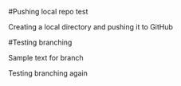 #Pushing local repo test

Creating a local directory and pushing it to GitHub

#Testing branching

Sample text for branch

Testing branching again